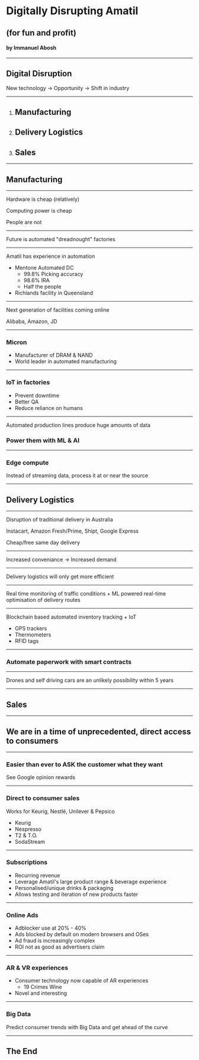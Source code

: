 <!-- http://www.intervaltimer.com/timers/8545455-presentation -->
<!-- https://www.online-stopwatch.com/loop-countdown/full-screen/ -->

# Digitally Disrupting Amatil

## (for fun and profit)

#### by Immanuel Abosh

---
<!-- -->
## Digital Disruption

New technology →  Opportunity →  Shift in industry

---

1. ## Manufacturing

2. ## Delivery Logistics

3. ## Sales

---

## Manufacturing

---

Hardware is cheap (relatively)

Computing power is cheap

People are not

---

Future is automated "dreadnought" factories

---

Amatil has experience in automation

- Mentone Automated DC
  - 99.8% Picking accuracy
  - 98.6% IRA
  - Half the people
- Richlands facility in Queensland

---

Next generation of facilities coming online

Alibaba, Amazon, JD

---

### Micron

- Manufacturer of DRAM & NAND
- World leader in automated manufacturing

---

### IoT in factories

- Prevent downtime
- Better QA
- Reduce reliance on humans

---

Automated production lines produce huge amounts of data

### Power them with ML & AI

---

### Edge compute

Instead of streaming data, process it at or near the source

---

## Delivery Logistics

---

Disruption of traditional delivery in Australia

Instacart, Amazon Fresh/Prime, Shipt, Google Express

Cheap/free same day delivery

---

Increased conveniance → Increased demand

---

Delivery logistics will only get more efficient

---

Real time monitoring of traffic conditions + ML powered real-time optimisation of delivery routes

---

Blockchain based automated inventory tracking + IoT

- GPS trackers
- Thermometers
- RFID tags

---

### Automate paperwork with smart contracts

---

Drones and self driving cars are an unlikely possibility within 5 years

---

## Sales

---

## We are in a time of unprecedented, direct access to consumers

---

### Easier than ever to ASK the customer what they want

See Google opinion rewards

---

### Direct to consumer sales

Works for Keurig, Nestlé, Unilever & Pepsico

- Keurig
- Nespresso
- T2 & T.O.
- SodaStream

---

### Subscriptions

- Recurring revenue
- Leverage Amatil's large product range & beverage experience
- Personalised/unique drinks & packaging
- Allows testing and iteration of new products faster

---

### Online Ads

- Adblocker use at 20% - 40%
- Ads blocked by default on modern browsers and OSes
- Ad fraud is increasingly complex
- ROI not as good as advertisers claim

---

### AR & VR experiences

- Consumer technology now capable of AR experiences
  - 19 Crimes Wine
- Novel and interesting

---

### Big Data

Predict consumer trends with Big Data and get ahead of the curve

---

## The End
